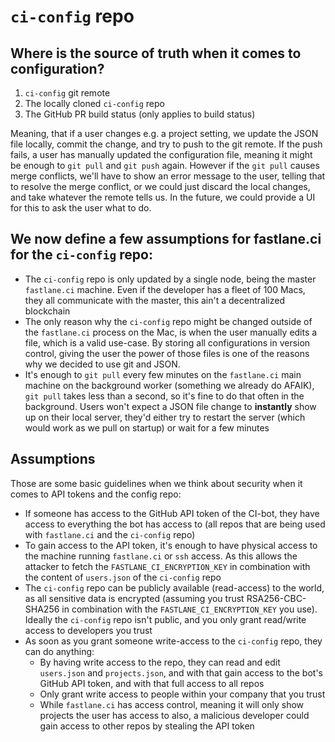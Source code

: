 # `ci-config` repo

## Where is the source of truth when it comes to configuration?

1. `ci-config` git remote
1. The locally cloned `ci-config` repo
1. The GitHub PR build status (only applies to build status)

Meaning, that if a user changes e.g. a project setting, we update the JSON file locally, commit the change, and try to push to the git remote. If the push fails, a user has manually updated the configuration file, meaning it might be enough to `git pull` and `git push` again. However if the `git pull` causes merge conflicts, we'll have to show an error message to the user, telling that to resolve the merge conflict, or we could just discard the local changes, and take whatever the remote tells us. In the future, we could provide a UI for this to ask the user what to do.

## We now define a few assumptions for fastlane.ci for the `ci-config` repo:
- The `ci-config` repo is only updated by a single node, being the master `fastlane.ci` machine. Even if the developer has a fleet of 100 Macs, they all communicate with the master, this ain't a decentralized blockchain
- The only reason why the `ci-config` repo might be changed outside of the `fastlane.ci` process on the Mac, is when the user manually edits a file, which is a valid use-case. By storing all configurations in version control, giving the user the power of those files is one of the reasons why we decided to use git and JSON.
- It's enough to `git pull` every few minutes on the `fastlane.ci` main machine on the background worker (something we already do AFAIK), `git pull` takes less than a second, so it's fine to do that often in the background. Users won't expect a JSON file change to **instantly** show up on their local server, they'd either try to restart the server (which would work as we pull on startup) or wait for a few minutes

## Assumptions

Those are some basic guidelines when we think about security when it comes to API tokens and the config repo:

- If someone has access to the GitHub API token of the CI-bot, they have access to everything the bot has access to (all repos that are being used with `fastlane.ci` and the `ci-config` repo)
- To gain access to the API token, it's enough to have physical access to the machine running `fastlane.ci` or `ssh` access. As this allows the attacker to fetch the `FASTLANE_CI_ENCRYPTION_KEY` in combination with the content of `users.json` of the `ci-config` repo
- The `ci-config` repo can be publicly available (read-access) to the world, as all sensitive data is encrypted (assuming you trust RSA256-CBC-SHA256 in combination with the `FASTLANE_CI_ENCRYPTION_KEY` you use). Ideally the `ci-config` repo isn't public, and you only grant read/write access to developers you trust
- As soon as you grant someone write-access to the `ci-config` repo, they can do anything:
  - By having write access to the repo, they can read and edit `users.json` and `projects.json`, and with that gain access to the bot's GitHub API token, and with that full access to all repos
  - Only grant write access to people within your company that you trust
  - While `fastlane.ci` has access control, meaning it will only show projects the user has access to also, a malicious developer could gain access to other repos by stealing the API token
